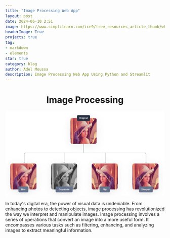 ```yaml
---
title: "Image Processing Web App"
layout: post
date: 2024-06-10 2:51
image: https://www.simplilearn.com/ice9/free_resources_article_thumb/what_is_image_Processing.jpg
headerImage: True
projects: true
tag:
- markdown
- elements
star: true
category: blog
author: Adel Moussa
description: Image Processing Web App Using Python and Streamlit
---
```

<h1 style="text-align: center;">Image Processing</h1>

<div style="text-align: center;">

![image_process](https://github.com/AdelMoustafa098/AdelMoustafa098.github.io/blob/master/assets/images/image_process.png?raw=true
)
</div>

In today's digital era, the power of visual data is undeniable. From enhancing photos to detecting objects, 
image processing has revolutionized the way we interpret and manipulate images. Image processing involves 
a series of operations that convert an image into a more useful form. It encompasses various tasks such as filtering, enhancing, and analyzing images to extract meaningful information.
